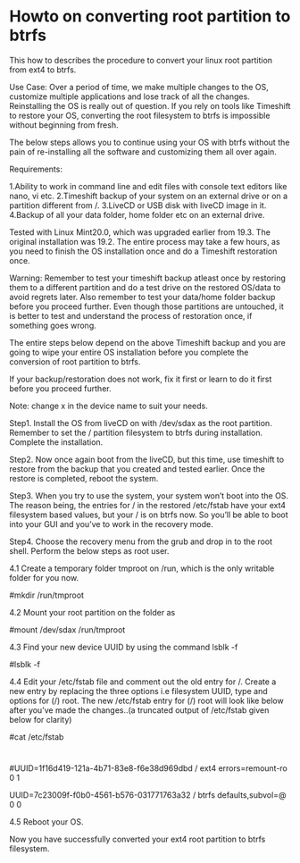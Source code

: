 # Howto on converting root partition to btrfs 

This how to describes the procedure to convert your linux root partition from ext4 to btrfs. 

Use Case: Over a period of time, we make multiple changes to the OS, customize multiple applications and lose track of all the changes. Reinstalling the OS is really out of question. If you rely on tools like Timeshift to restore your OS, converting the root filesystem to btrfs is impossible without beginning from fresh. 

The below steps allows you to continue using your OS with btrfs without the pain of re-installing all the software and customizing them all over again.

Requirements: 

1.Ability to work in command line and edit files with console text editors like nano, vi etc.
2.Timeshift backup of your system on an external drive or on a partition different from /. 
3.LiveCD or USB disk with liveCD image in it.
4.Backup of all your data folder, home folder etc on an external drive.

Tested with Linux Mint20.0, which was upgraded earlier from 19.3. The original installation was 19.2. The entire process may take a few hours, as you need to finish the OS installation once and do a Timeshift restoration once. 

Warning: Remember to test your timeshift backup atleast once by restoring them to a different partition and do a test drive on the restored OS/data to avoid regrets later. Also remember to test your data/home folder backup before you proceed further. Even though those partitions are untouched, it is better to test and understand the process of restoration once, if something goes wrong.

The entire steps below depend on the above Timeshift backup and you are going to wipe your entire OS installation before you complete the conversion of root partition to btrfs. 

If your backup/restoration does not work, fix it first or learn to do it first before you proceed further.

Note: change x in the device name to suit your needs.

Step1. 
Install the OS from liveCD on with /dev/sdax as the root partition. Remember to set the / partition filesystem to btrfs during installation. Complete the installation.

Step2. 
Now once again boot from the liveCD, but this time, use timeshift to restore from the backup that you created and tested earlier. Once the restore is completed, reboot the system.

Step3. 
When you try to use the system, your system won’t boot into the OS. The reason being, the entries for / in the restored /etc/fstab have your ext4 filesystem based values, but your / is on btrfs now. So you’ll be able to boot into your GUI and you’ve to work in the recovery mode.


Step4. 
Choose the recovery menu from the grub and drop in to the root shell. Perform the below steps as root user.

4.1 Create a temporary folder tmproot on /run, which is the only writable folder for you now. 

#mkdir /run/tmproot

4.2 Mount your  root partition on the folder as 

#mount /dev/sdax /run/tmproot

4.3 Find your new device UUID by using the command lsblk -f

#lsblk -f

4.4 Edit your /etc/fstab file and comment out the old entry for /. Create a new entry by replacing the three options i.e filesystem UUID, type and options for (/) root. 
The new /etc/fstab entry for (/) root will look like below after you’ve made the changes..(a truncated output of /etc/fstab given below for clarity)

#cat /etc/fstab 
# <file system> <mount point> <type> <options> <dump> <pass>
  
#UUID=1f16d419-121a-4b71-83e8-f6e38d969dbd   /    ext4  errors=remount-ro   0  1

UUID=7c23009f-f0b0-4561-b576-031771763a32    /   btrfs  defaults,subvol=@   0  0

4.5 Reboot your OS. 

Now you have successfully converted your ext4 root partition to btrfs filesystem.
